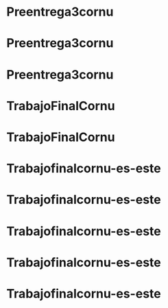 # Preentrega3cornu
# Preentrega3cornu
# Preentrega3cornu
# TrabajoFinalCornu
# TrabajoFinalCornu
# Trabajofinalcornu-es-este
# Trabajofinalcornu-es-este
# Trabajofinalcornu-es-este
# Trabajofinalcornu-es-este
# Trabajofinalcornu-es-este
